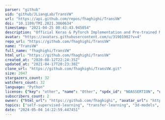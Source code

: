 ```yaml
---
parser: "github"
uid: "github/JLiangLab/TransVW"
url: "https://api.github.com/repos/fhaghighi/TransVW"
doi: "10.1109/TMI.2021.3060634"
timestamp: "2021-04-25 00:43:43.945054"
description: "Official Keras & PyTorch Implementation and Pre-trained Models for TransVW"
avatar: "https://avatars.githubusercontent.com/u/31901902?v=4"
repo_url: "https://github.com/fhaghighi/TransVW"
name: "TransVW"
full_name: "fhaghighi/TransVW"
html_url: "https://github.com/fhaghighi/TransVW"
created_at: "2020-08-12T22:24:35Z"
updated_at: "2021-04-17T20:23:30Z"
clone_url: "https://github.com/fhaghighi/TransVW.git"
size: 2047
stargazers_count: 32
watchers_count: 32
language: "Python"
license: {"key": "other", "name": "Other", "spdx_id": "NOASSERTION", "url": null, "node_id": "MDc6TGljZW5zZTA="}
subscribers_count: 2
owner: {"html_url": "https://github.com/fhaghighi", "avatar_url": "https://avatars.githubusercontent.com/u/31901902?v=4", "login": "fhaghighi", "type": "User"}
topics: ["self-supervised-learning", "transfer-learning", "3d-models", "medical-imaging", "fine-tuning"]
date: "2024-05-04 14:22:59.447451"
---
```

